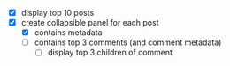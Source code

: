 - [x] display top 10 posts
- [x] create collapsible panel for each post
  - [x] contains metadata
  - [ ] contains top 3 comments (and comment metadata)
    - [ ] display top 3 children of comment